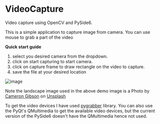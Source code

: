 # VideoCapture
Video capture using OpenCV and PySide6.

This is a simple application to capture image from camera. You can use mouse to grab a part of the video

**Quick start guide**
1. select you desired camera from the dropdown.
2. click on start capturing to start camera.
3. click on capture frame to draw rectangle on the video to capture.
4. save the file at your desired location

![image](https://user-images.githubusercontent.com/64060109/124935167-065a7200-e023-11eb-9ece-732d6ea7c24a.png)

Note the landscape image used in the above demo image is a Photo by <a href="https://unsplash.com/@cgcreates?utm_source=unsplash&utm_medium=referral&utm_content=creditCopyText">Cameron Gibson</a> on <a href="https://unsplash.com/?utm_source=unsplash&utm_medium=referral&utm_content=creditCopyText">Unsplash</a>
  
To get the video devices I have used [pygrabber](https://pypi.org/project/pygrabber/) library. You can also use the PyQt's QMultimedia to get the available video devices, 
but the current version of the PySide6 doesn't have the QMultimedia hence not used.
